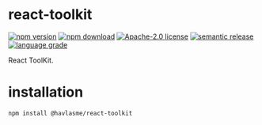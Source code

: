 # react-toolkit

[![npm version][npm-version-image]][npm-version-link]
[![npm download][npm-download-image]][npm-download-link]
[![Apache-2.0 license][license-image]][license-link]
[![semantic release][semantic-release-image]][semantic-release-link]
[![language grade][language-grade-image]][language-grade-link]

React ToolKit.

# installation

```
npm install @havlasme/react-toolkit
```

[npm-version-image]: https://img.shields.io/npm/v/@havlasme/react-toolkit.svg?style=flat-square
[npm-version-link]: https://npmjs.org/package/@havlasme/react-toolkit
[npm-download-image]: https://img.shields.io/npm/dm/@havlasme/react-toolkit.svg?style=flat-square
[npm-download-link]: https://npmcharts.com/compare/@havlasme/react-toolkit?minimal=true
[license-image]: https://img.shields.io/badge/license-Apache2.0-blue.svg?style=flat-square
[license-link]: LICENSE
[semantic-release-image]: https://img.shields.io/badge/%20%20%F0%9F%93%A6%F0%9F%9A%80-semantic--release-e10079.svg?style=flat-square
[semantic-release-link]: https://github.com/semantic-release/semantic-release
[language-grade-image]: https://img.shields.io/lgtm/grade/javascript/g/havlasme/react-toolkit?style=flat-square
[language-grade-link]: https://lgtm.com/projects/g/havlasme/react-toolkit/context:javascript

